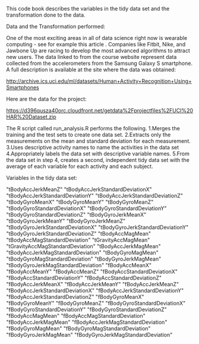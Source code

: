 This code book describes the variables in the tidy data set and the transformation done to the data.

Data and the Transformation performed:

One of the most exciting areas in all of data science right now is wearable computing - see for example  this article . 
Companies like Fitbit, Nike, and Jawbone Up are racing to develop the most advanced algorithms to attract new users. 
The data linked to from the course website represent data collected from the accelerometers from the 
Samsung Galaxy S smartphone. A full description is available at the site where the data was obtained: 

http://archive.ics.uci.edu/ml/datasets/Human+Activity+Recognition+Using+Smartphones 

Here are the data for the project: 

https://d396qusza40orc.cloudfront.net/getdata%2Fprojectfiles%2FUCI%20HAR%20Dataset.zip 

 The R script called run_analysis.R performs the following. 
1.Merges the training and the test sets to create one data set.
2.Extracts only the measurements on the mean and standard deviation for each measurement. 
3.Uses descriptive activity names to name the activities in the data set
4.Appropriately labels the data set with descriptive variable names. 
5.From the data set in step 4, creates a second, independent tidy data set with the average of each variable for each activity and each subject.

Variables in the tidy data set:

"tBodyAccJerkMeanZ" 
"tBodyAccJerkStandardDeviationX" 
"tBodyAccJerkStandardDeviationY" 
"tBodyAccJerkStandardDeviationZ" 
"tBodyGyroMeanX" 
"tBodyGyroMeanY" 
"tBodyGyroMeanZ" 
"tBodyGyroStandardDeviationX" 
"tBodyGyroStandardDeviationY" 
"tBodyGyroStandardDeviationZ" 
"tBodyGyroJerkMeanX" 
"tBodyGyroJerkMeanY" 
"tBodyGyroJerkMeanZ" 
"tBodyGyroJerkStandardDeviationX" 
"tBodyGyroJerkStandardDeviationY" 
"tBodyGyroJerkStandardDeviationZ" 
"tBodyAccMagMean" 
"tBodyAccMagStandardDeviation" 
"tGravityAccMagMean" 
"tGravityAccMagStandardDeviation" 
"tBodyAccJerkMagMean" 
"tBodyAccJerkMagStandardDeviation" 
"tBodyGyroMagMean" 
"tBodyGyroMagStandardDeviation" 
"tBodyGyroJerkMagMean" 
"tBodyGyroJerkMagStandardDeviation" 
"fBodyAccMeanX" 
"fBodyAccMeanY" 
"fBodyAccMeanZ" 
"fBodyAccStandardDeviationX" 
"fBodyAccStandardDeviationY" 
"fBodyAccStandardDeviationZ" 
"fBodyAccJerkMeanX" 
"fBodyAccJerkMeanY" 
"fBodyAccJerkMeanZ" 
"fBodyAccJerkStandardDeviationX" 
"fBodyAccJerkStandardDeviationY" 
"fBodyAccJerkStandardDeviationZ" 
"fBodyGyroMeanX" 
"fBodyGyroMeanY" 
"fBodyGyroMeanZ" 
"fBodyGyroStandardDeviationX" 
"fBodyGyroStandardDeviationY" 
"fBodyGyroStandardDeviationZ" 
"fBodyAccMagMean" 
"fBodyAccMagStandardDeviation" 
"fBodyAccJerkMagMean" 
"fBodyAccJerkMagStandardDeviation" 
"fBodyGyroMagMean" 
"fBodyGyroMagStandardDeviation" 
"fBodyGyroJerkMagMean" 
"fBodyGyroJerkMagStandardDeviation"

